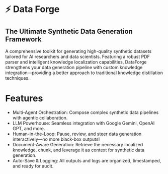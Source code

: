# ⚡️ Data Forge
## The Ultimate Synthetic Data Generation Framework

A comprehensive toolkit for generating high-quality synthetic datasets tailored for AI researchers and data scientists. Featuring a robust PDF parser and intelligent knowledge localization capabilities, DataForge strengthens your data generation pipeline with custom knowledge integration—providing a better approach to traditional knowledge distillation techniques.

# Features
* Multi-Agent Orchestration: Compose complex synthetic data pipelines with agentic collaboration.
* LLM Powerhouse: Seamless integration with Google Gemini, OpenAI GPT, and more.
* Human-in-the-Loop: Pause, review, and steer data generation interactively—no more black-box outputs!
* Document-Aware Generation: Retrieve the necessary localized knowledge, chunk, and leverage it as context for synthetic data generation.
* Auto-Save & Logging: All outputs and logs are organized, timestamped, and ready for audit.
